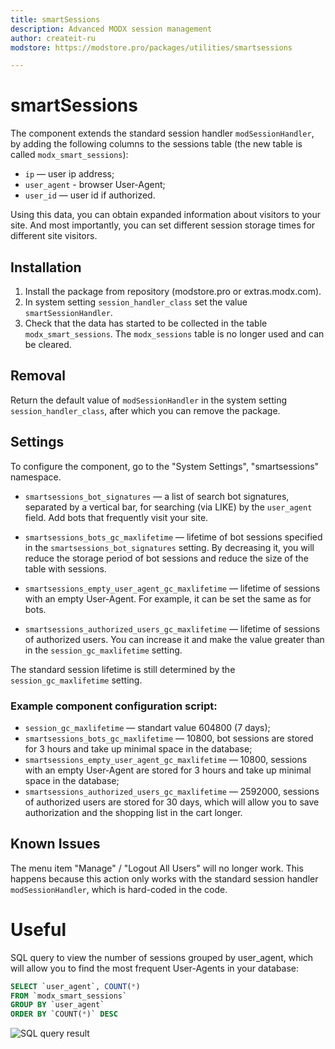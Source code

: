 ```yaml
---
title: smartSessions
description: Advanced MODX session management
author: createit-ru
modstore: https://modstore.pro/packages/utilities/smartsessions

---
```

# smartSessions

The component extends the standard session handler ```modSessionHandler```, by adding the following columns to the sessions table (the new table is called ```modx_smart_sessions```):

* ```ip``` — user ip address;
* ```user_agent``` - browser User-Agent;
* ```user_id``` — user id if authorized.

Using this data, you can obtain expanded information about visitors to your site. And most importantly, you can set different session storage times for different site visitors.

## Installation

1. Install the package from repository (modstore.pro or extras.modx.com).
2. In system setting ```session_handler_class``` set the value ```smartSessionHandler```.
3. Check that the data has started to be collected in the table ```modx_smart_sessions```. The ```modx_sessions``` table is no longer used and can be cleared.

## Removal

Return the default value of ```modSessionHandler``` in the system setting ```session_handler_class```, after which you can remove the package.

## Settings

To configure the component, go to the "System Settings", "smartsessions" namespace.

* ```smartsessions_bot_signatures``` — a list of search bot signatures, separated by a vertical bar, for searching (via LIKE) by the ```user_agent``` field. Add bots that frequently visit your site.

* ```smartsessions_bots_gc_maxlifetime``` — lifetime of bot sessions specified in the ```smartsessions_bot_signatures``` setting. By decreasing it, you will reduce the storage period of bot sessions and reduce the size of the table with sessions.

* ```smartsessions_empty_user_agent_gc_maxlifetime``` — lifetime of sessions with an empty User-Agent. For example, it can be set the same as for bots.

* ```smartsessions_authorized_users_gc_maxlifetime``` — lifetime of sessions of authorized users. You can increase it and make the value greater than in the ```session_gc_maxlifetime``` setting.

The standard session lifetime is still determined by the ```session_gc_maxlifetime``` setting.

### Example component configuration script:

* ```session_gc_maxlifetime``` — standart value 604800 (7 days);
* ```smartsessions_bots_gc_maxlifetime``` — 10800, bot sessions are stored for 3 hours and take up minimal space in the database;
* ```smartsessions_empty_user_agent_gc_maxlifetime``` — 10800, sessions with an empty User-Agent are stored for 3 hours and take up minimal space in the database;
* ```smartsessions_authorized_users_gc_maxlifetime``` — 2592000, sessions of authorized users are stored for 30 days, which will allow you to save authorization and the shopping list in the cart longer.

## Known Issues

The menu item "Manage" / "Logout All Users" will no longer work. This happens because this action only works with the standard session handler ```modSessionHandler```, which is hard-coded in the code.


# Useful

SQL query to view the number of sessions grouped by user_agent, which will allow you to find the most frequent User-Agents in your database:

``` sql
SELECT `user_agent`, COUNT(*) 
FROM `modx_smart_sessions` 
GROUP BY `user_agent` 
ORDER BY `COUNT(*)` DESC
```

![SQL query result](https://file.modx.pro/files/3/c/e/3ceeaaa952ac502b07822eebc7247bad.jpeg)